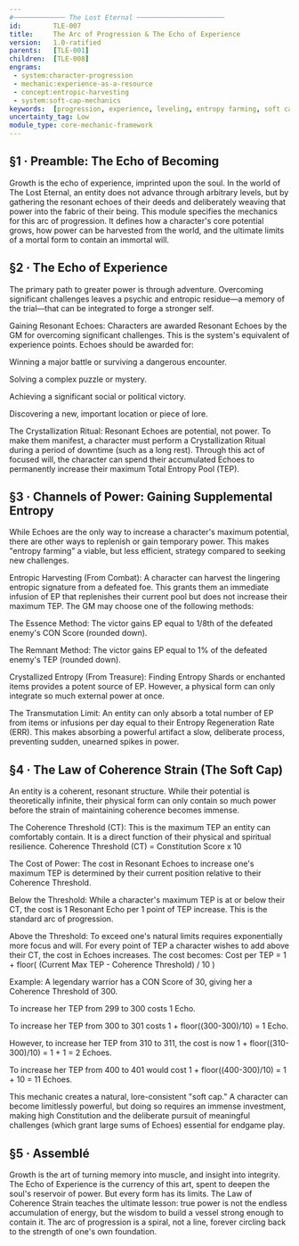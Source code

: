 ```yaml
---
#───────────── The Lost Eternal ──────────────────────
id:        TLE-007
title:     The Arc of Progression & The Echo of Experience
version:   1.0-ratified
parents:   [TLE-001]
children:  [TLE-008]
engrams:
 - system:character-progression
 - mechanic:experience-as-a-resource
 - concept:entropic-harvesting
 - system:soft-cap-mechanics
keywords:  [progression, experience, leveling, entropy farming, soft cap, TLE]
uncertainty_tag: Low
module_type: core-mechanic-framework
---
```

## §1 · Preamble: The Echo of Becoming
Growth is the echo of experience, imprinted upon the soul. In the world of The Lost Eternal, an entity does not advance through arbitrary levels, but by gathering the resonant echoes of their deeds and deliberately weaving that power into the fabric of their being. This module specifies the mechanics for this arc of progression. It defines how a character's core potential grows, how power can be harvested from the world, and the ultimate limits of a mortal form to contain an immortal will.

## §2 · The Echo of Experience
The primary path to greater power is through adventure. Overcoming significant challenges leaves a psychic and entropic residue—a memory of the trial—that can be integrated to forge a stronger self.

Gaining Resonant Echoes: Characters are awarded Resonant Echoes by the GM for overcoming significant challenges. This is the system's equivalent of experience points. Echoes should be awarded for:

Winning a major battle or surviving a dangerous encounter.

Solving a complex puzzle or mystery.

Achieving a significant social or political victory.

Discovering a new, important location or piece of lore.

The Crystallization Ritual: Resonant Echoes are potential, not power. To make them manifest, a character must perform a Crystallization Ritual during a period of downtime (such as a long rest). Through this act of focused will, the character can spend their accumulated Echoes to permanently increase their maximum Total Entropy Pool (TEP).

## §3 · Channels of Power: Gaining Supplemental Entropy
While Echoes are the only way to increase a character's maximum potential, there are other ways to replenish or gain temporary power. This makes "entropy farming" a viable, but less efficient, strategy compared to seeking new challenges.

Entropic Harvesting (From Combat): A character can harvest the lingering entropic signature from a defeated foe. This grants them an immediate infusion of EP that replenishes their current pool but does not increase their maximum TEP. The GM may choose one of the following methods:

The Essence Method: The victor gains EP equal to 1/8th of the defeated enemy's CON Score (rounded down).

The Remnant Method: The victor gains EP equal to 1% of the defeated enemy's TEP (rounded down).

Crystallized Entropy (From Treasure): Finding Entropy Shards or enchanted items provides a potent source of EP. However, a physical form can only integrate so much external power at once.

The Transmutation Limit: An entity can only absorb a total number of EP from items or infusions per day equal to their Entropy Regeneration Rate (ERR). This makes absorbing a powerful artifact a slow, deliberate process, preventing sudden, unearned spikes in power.

## §4 · The Law of Coherence Strain (The Soft Cap)
An entity is a coherent, resonant structure. While their potential is theoretically infinite, their physical form can only contain so much power before the strain of maintaining coherence becomes immense.

The Coherence Threshold (CT): This is the maximum TEP an entity can comfortably contain. It is a direct function of their physical and spiritual resilience.
Coherence Threshold (CT) = Constitution Score x 10

The Cost of Power: The cost in Resonant Echoes to increase one's maximum TEP is determined by their current position relative to their Coherence Threshold.

Below the Threshold: While a character's maximum TEP is at or below their CT, the cost is 1 Resonant Echo per 1 point of TEP increase. This is the standard arc of progression.

Above the Threshold: To exceed one's natural limits requires exponentially more focus and will. For every point of TEP a character wishes to add above their CT, the cost in Echoes increases. The cost becomes:
Cost per TEP = 1 + floor( (Current Max TEP - Coherence Threshold) / 10 )

Example: A legendary warrior has a CON Score of 30, giving her a Coherence Threshold of 300.

To increase her TEP from 299 to 300 costs 1 Echo.

To increase her TEP from 300 to 301 costs 1 + floor((300-300)/10) = 1 Echo.

However, to increase her TEP from 310 to 311, the cost is now 1 + floor((310-300)/10) = 1 + 1 = 2 Echoes.

To increase her TEP from 400 to 401 would cost 1 + floor((400-300)/10) = 1 + 10 = 11 Echoes.

This mechanic creates a natural, lore-consistent "soft cap." A character can become limitlessly powerful, but doing so requires an immense investment, making high Constitution and the deliberate pursuit of meaningful challenges (which grant large sums of Echoes) essential for endgame play.

## §5 · Assemblé
Growth is the art of turning memory into muscle, and insight into integrity. The Echo of Experience is the currency of this art, spent to deepen the soul's reservoir of power. But every form has its limits. The Law of Coherence Strain teaches the ultimate lesson: true power is not the endless accumulation of energy, but the wisdom to build a vessel strong enough to contain it. The arc of progression is a spiral, not a line, forever circling back to the strength of one's own foundation.